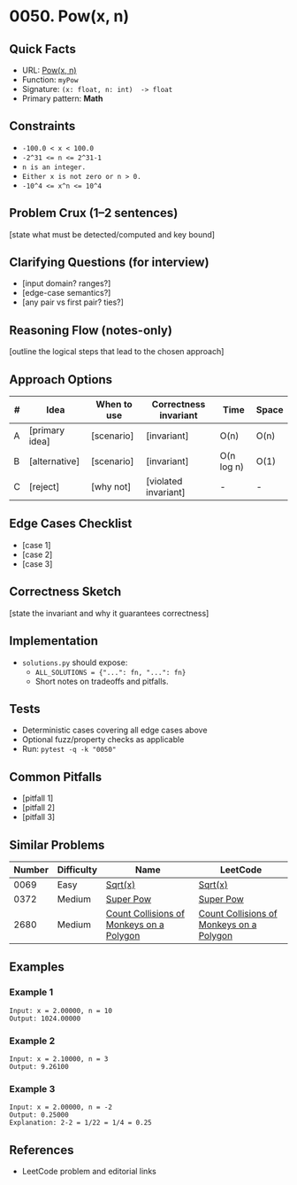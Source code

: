 # 0050. Pow(x, n)

## Quick Facts

- URL: [Pow(x, n)](https://leetcode.com/problems/powx-n/)
- Function: `myPow`
- Signature: `(x: float, n: int)  -> float`
- Primary pattern: **Math**

## Constraints

- `-100.0 < x < 100.0`
- `-2^31 <= n <= 2^31-1`
- `n is an integer.`
- `Either x is not zero or n > 0.`
- `-10^4 <= x^n <= 10^4`

## Problem Crux (1–2 sentences)

[state what must be detected/computed and key bound]

## Clarifying Questions (for interview)

- [input domain? ranges?]
- [edge-case semantics?]
- [any pair vs first pair? ties?]

## Reasoning Flow (notes-only)

[outline the logical steps that lead to the chosen approach]

## Approach Options

| # | Idea | When to use | Correctness invariant | Time | Space |
|---|------|-------------|-----------------------|------|-------|
| A | [primary idea] | [scenario] | [invariant] | O(n) | O(n) |
| B | [alternative] | [scenario] | [invariant] | O(n log n) | O(1) |
| C | [reject] | [why not] | [violated invariant] | - | - |

## Edge Cases Checklist

- [case 1]
- [case 2]
- [case 3]

## Correctness Sketch

[state the invariant and why it guarantees correctness]

## Implementation

- `solutions.py` should expose:
  - `ALL_SOLUTIONS = {"...": fn, "...": fn}`
  - Short notes on tradeoffs and pitfalls.

## Tests

- Deterministic cases covering all edge cases above
- Optional fuzz/property checks as applicable
- Run: `pytest -q -k "0050"`

## Common Pitfalls

- [pitfall 1]
- [pitfall 2]
- [pitfall 3]

## Similar Problems

| Number | Difficulty | Name | LeetCode |
|---|---|---|---|
| 0069 | Easy | [Sqrt(x)](../0069-sqrtx/readme.md) | [Sqrt(x)](https://leetcode.com/problems/sqrtx/) |
| 0372 | Medium | [Super Pow](../0372-super-pow/readme.md) | [Super Pow](https://leetcode.com/problems/super-pow/) |
| 2680 | Medium | [Count Collisions of Monkeys on a Polygon](../2680-count-collisions-of-monkeys-on-a-polygon/readme.md) | [Count Collisions of Monkeys on a Polygon](https://leetcode.com/problems/count-collisions-of-monkeys-on-a-polygon/) |

## Examples

### Example 1

```text
Input: x = 2.00000, n = 10
Output: 1024.00000
```

### Example 2

```text
Input: x = 2.10000, n = 3
Output: 9.26100
```

### Example 3

```text
Input: x = 2.00000, n = -2
Output: 0.25000
Explanation: 2-2 = 1/22 = 1/4 = 0.25
```

## References

- LeetCode problem and editorial links
